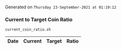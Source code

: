 Generated on `Thursday 23-September-2021 at 01:19:12`

### Current to Target Coin Ratio
`current_coin_ratio.sh`

Date|Current|Target|Ratio
---|---|---|---
